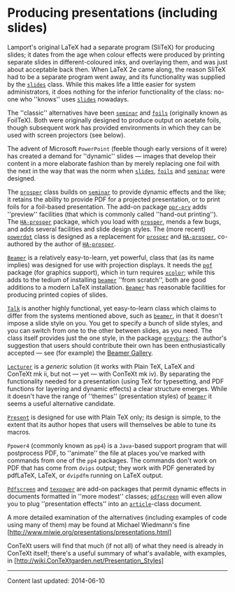 # Producing presentations (including slides)

Lamport's original LaTeX had a separate program (SliTeX) for
producing slides; it dates from the age when colour effects were
produced by printing separate slides in different-coloured inks, and
overlaying them, and was just about acceptable back then.  When
LaTeX 2e came along, the reason SliTeX had to be a separate
program went away, and its functionality was supplied by the
[`slides`](http://ctan.org/pkg/slides) class.  While this makes life a little easier for
system administrators, it does nothing for the inferior functionality
of the class: no-one who ''knows'' uses [`slides`](http://ctan.org/pkg/slides) nowadays.

The ''classic'' alternatives have been [`seminar`](http://ctan.org/pkg/seminar) and [`foils`](http://ctan.org/pkg/foils)
(originally known as FoilTeX).  Both were originally designed to
produce output on acetate foils, though subsequent work has provided
environments in which they can be used with screen projectors (see
below).

The advent of Microsoft `PowerPoint` (feeble though early
versions of it were) has created a demand for ''dynamic'' slides&nbsp;&mdash;
images that develop their content in a more elaborate fashion than by
merely replacing one foil with the next in the way that was the norm
when [`slides`](http://ctan.org/pkg/slides), [`foils`](http://ctan.org/pkg/foils) and [`seminar`](http://ctan.org/pkg/seminar) were designed.

The [`prosper`](http://ctan.org/pkg/prosper) class builds on [`seminar`](http://ctan.org/pkg/seminar) to provide dynamic
effects and the like; it retains the ability to provide PDF for
a projected presentation, or to print foils for a foil-based
presentation.  The add-on package [`ppr-prv`](http://ctan.org/pkg/ppr-prv) adds ''preview''
facilities (that which is commonly called ''hand-out printing'').  The
[`HA-prosper`](http://ctan.org/pkg/HA-prosper) package, which you load with [`prosper`](http://ctan.org/pkg/prosper),
mends a few bugs, and adds several facilities and slide design styles.
The (more recent) [`powerdot`](http://ctan.org/pkg/powerdot) class is designed as a
replacement for [`prosper`](http://ctan.org/pkg/prosper) and [`HA-prosper`](http://ctan.org/pkg/HA-prosper), co-authored
by the author of [`HA-prosper`](http://ctan.org/pkg/HA-prosper).

[`Beamer`](http://ctan.org/pkg/Beamer) is a relatively easy-to-learn, yet powerful, class that
(as its name implies) was designed for use with projection displays.
It needs the [`pgf`](http://ctan.org/pkg/pgf) package (for graphics support), which in
turn requires [`xcolor`](http://ctan.org/pkg/xcolor); while this adds to the tedium of
installing [`beamer`](http://ctan.org/pkg/beamer) ''from scratch'', both are good additions to
a modern LaTeX installation.  [`Beamer`](http://ctan.org/pkg/Beamer) has reasonable
facilities for producing printed copies of slides.

[`Talk`](http://ctan.org/pkg/Talk) is another highly functional, yet easy-to-learn class
which claims to differ from the systems mentioned above, such as
[`beamer`](http://ctan.org/pkg/beamer), in that it doesn't impose a slide style on you.  You
get to specify a bunch of slide styles, and you can switch from one to
the other between slides, as you need.  The class itself provides
just the one style, in the package [`greybars`](http://ctan.org/pkg/greybars): the author's
suggestion that users should contribute their own has been
enthusiastically accepted&nbsp;&mdash; see (for example) the 
[Beamer Gallery](http://deic.uab.es/~iblanes/beamer_gallery/).

[`Lecturer`](http://ctan.org/pkg/Lecturer) is a _generic_ solution (it works with
Plain TeX, LaTeX and ConTeXt&nbsp;mk&nbsp;ii, but not&nbsp;&mdash; yet&nbsp;&mdash; with
ConTeXt&nbsp;mk iv).  By separating the functionality needed for a
presentation (using TeX for typesetting, and PDF functions
for layering and dynamic effects) a clear structure emerges.  While it
doesn't have the range of ''themes'' (presentation styles) of
[`beamer`](http://ctan.org/pkg/beamer) it seems a useful alternative candidate.

[`Present`](http://ctan.org/pkg/Present) is designed for use with Plain TeX only; its
design is simple, to the extent that its author hopes that users will
themselves be able to tune its macros.

`Ppower4` (commonly known as `pp4`) is a
`Java`-based support program that will postprocess
PDF, to ''animate'' the file at places you've marked with
commands from one of the `pp4` packages.  The commands don't
work on PDF that has come from `dvips` output; they
work with PDF generated by pdfLaTeX, LaTeX, or
`dvipdfm` running on LaTeX output.

[`Pdfscreen`](http://ctan.org/pkg/Pdfscreen) and [`texpower`](http://ctan.org/pkg/texpower) are add-on packages that
permit dynamic effects in documents formatted in ''more modest''
classes; [`pdfscreen`](http://ctan.org/pkg/pdfscreen) will even allow you to plug
''presentation effects'' into an [`article`](http://ctan.org/pkg/article)-class document.

A more detailed examination of the alternatives (including examples
of code using many of them) may be found at Michael Wiedmann's fine
[http://www.miwie.org/presentations/presentations.html]

ConTeXt users will find that much (if not all) of what they need is
already in ConTeXt itself; there's a useful summary of what's
available, with examples, in
[http://wiki.ConTeXtgarden.net/Presentation_Styles]


----

Content last updated: 2014-06-10
